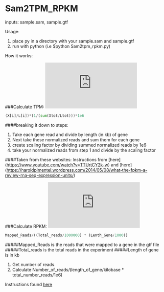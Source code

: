 # Sam2TPM_RPKM

inputs: sample.sam, sample.gtf

Usage: 

1. place py in a directory with your sample.sam and sample.gtf
2. run with python (i.e $python Sam2tpm_rpkm.py)

How it works:

###Calculate TPM:
![(X[i]/L[i])*(1/(sum(Xtot/Ltot)))*1e6](https://s0.wp.com/latex.php?latex=%5Ctext%7BTPM%7D_i+%3D+%5Cdfrac%7BX_i%7D%7B%5Cwidetilde%7Bl%7D_i%7D+%5Ccdot+%5Cleft%28+%5Cdfrac%7B1%7D%7B%5Csum_j+%5Cdfrac%7BX_j%7D%7B%5Cwidetilde%7Bl%7D_j%7D%7D+%5Cright%29+%5Ccdot+10%5E6&bg=ffffff&fg=000000&s=0)
```python
(X[i]/L[i])*(1/(sum(Xtot/Ltot)))*1e6
```
####breaking it down to steps:
1. Take each gene read and divide by length (in kb) of gene
2. Next take these normalized reads and sum them for each gene
3. create scaling factor by dividing summed normalized reads by 1e6
4. take your normalized reads from step 1 and divide by the scaling factor
 

####Taken from these websites:
Instructions from [here] (https://www.youtube.com/watch?v=TTUrtCY2k-w)
and [here] (https://haroldpimentel.wordpress.com/2014/05/08/what-the-fpkm-a-review-rna-seq-expression-units/)

###Calculate RPKM:
![Mapped_Reads/((Total_reads/1000000) * (Lenth_Gene/1000))](https://s0.wp.com/latex.php?latex=%5Ctext%7BFPKM%7D_i+%3D+%5Cdfrac%7BX_i%7D%7B+%5Cleft%28%5Cdfrac%7B%5Cwidetilde%7Bl%7D_i%7D%7B10%5E3%7D%5Cright%29+%5Cleft%28+%5Cdfrac%7BN%7D%7B10%5E6%7D+%5Cright%29%7D+%3D+%5Cdfrac%7BX_i%7D%7B%5Cwidetilde%7Bl%7D_i+N%7D+%5Ccdot+10%5E9++&bg=ffffff&fg=000000&s=0)

```python
Mapped_Reads/((Total_reads/1000000) * (Lenth_Gene/1000))
```

#####Mapped_Reads is the reads that were mapped to a gene in the gtf file
#####Total_reads is the total reads in the experiment
#####Length of gene is in kb

1. Get number of reads
2. Calculate Number_of_reads/(length_of_gene/kilobase * total_number_reads/1e6)

Instructions found [here](https://haroldpimentel.wordpress.com/2014/05/08/what-the-fpkm-a-review-rna-seq-expression-units/)
